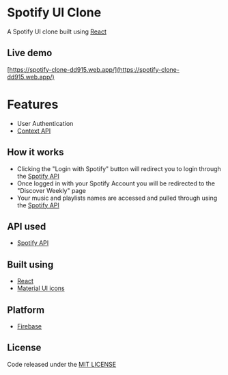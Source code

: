 # Spotify UI Clone
A Spotify UI clone built using [React](https://reactjs.org/)

## Live demo
[https://spotify-clone-dd915.web.app/](https://spotify-clone-dd915.web.app/)

# Features
- User Authentication
- [Context API](https://reactjs.org/docs/context.html)

## How it works
- Clicking the "Login with Spotify" button will redirect you to login through the [Spotify API](https://developer.spotify.com/documentation/web-api/)
- Once logged in with your Spotify Account you will be redirected to the "Discover Weekly" page
- Your music and playlists  names are accessed and pulled through using the [Spotify API](https://developer.spotify.com/documentation/web-api/)

## API used
- [Spotify API](https://developer.spotify.com/documentation/web-api/)

## Built using
- [React](https://reactjs.org/)
- [Material UI icons](https://material-ui.com/)

## Platform
- [Firebase](https://firebase.google.com/)

## License
Code released under the [MIT LICENSE](https://github.com/Tushar-Indurjeeth/Spotify-Clone/blob/master/LICENSE)
